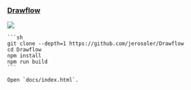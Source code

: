 ### [Drawflow](https://github.com/jerosoler/Drawflow)

[](https://img.shields.io/github/license/jerosoler/Drawflow?style=flat-square) ![](https://img.shields.io/github/last-commit/scillidan/Drawflow/main?label=last%20commit%20(fork)&style=flat-square)

````{tab} From source
```sh
git clone --depth=1 https://github.com/jerosoler/Drawflow
cd Drawflow
npm install
npm run build
```

Open `docs/index.html`.
````